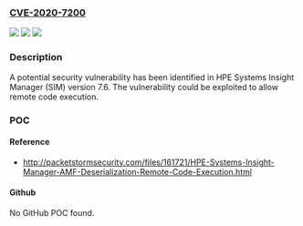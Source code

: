 ### [CVE-2020-7200](https://cve.mitre.org/cgi-bin/cvename.cgi?name=CVE-2020-7200)
![](https://img.shields.io/static/v1?label=Product&message=HPE%20Systems%20Insight%20Manager%20(SIM)&color=blue)
![](https://img.shields.io/static/v1?label=Version&message=n%2Fa&color=blue)
![](https://img.shields.io/static/v1?label=Vulnerability&message=remote%20code%20execution&color=brighgreen)

### Description

A potential security vulnerability has been identified in HPE Systems Insight Manager (SIM) version 7.6. The vulnerability could be exploited to allow remote code execution.

### POC

#### Reference
- http://packetstormsecurity.com/files/161721/HPE-Systems-Insight-Manager-AMF-Deserialization-Remote-Code-Execution.html

#### Github
No GitHub POC found.

